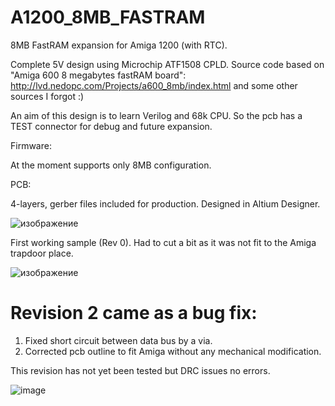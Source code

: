 # A1200_8MB_FASTRAM

8MB FastRAM expansion for Amiga 1200 (with RTC).

Complete 5V design using Microchip ATF1508 CPLD.
Source code based on "Amiga 600 8 megabytes fastRAM board": http://lvd.nedopc.com/Projects/a600_8mb/index.html and some other sources I forgot :)

An aim of this design is to learn Verilog and 68k CPU. So the pcb has a TEST connector for debug and future expansion.

Firmware:

At the moment supports only 8MB configuration.


PCB:

4-layers, gerber files included for production. Designed in Altium Designer.

![изображение](https://user-images.githubusercontent.com/81614352/143093321-a98c7f1c-e393-42e7-b37e-cb9f996d0e7c.png)


First working sample (Rev 0). Had to cut a bit as it was not fit to the Amiga trapdoor place.

![изображение](https://user-images.githubusercontent.com/81614352/143570562-13b7ab25-e2c9-43bb-961f-28bec9fde4e3.png)




# Revision 2 came as a bug fix:
1. Fixed short circuit between data bus by a via.
2. Corrected pcb outline to fit Amiga without any mechanical modification.

This revision has not yet been tested but DRC issues no errors.

![image](https://user-images.githubusercontent.com/81614352/221422382-829dd254-3c9b-4f75-8457-412ce4442fc7.png)

